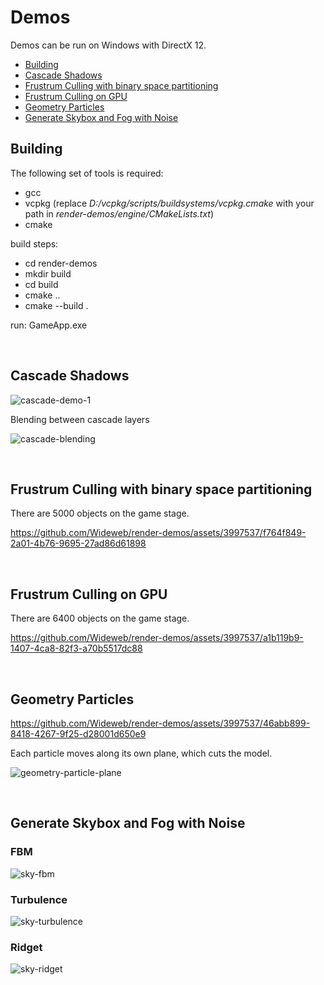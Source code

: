 # Demos

Demos can be run on Windows with DirectX 12.

* [Building](#building)
* [Cascade Shadows](#cascade-shadows)
* [Frustrum Culling with binary space partitioning](#frustrum-culling-with-binary-space-partitioning)
* [Frustrum Culling on GPU](#frustrum-culling-on-gpu)
* [Geometry Particles](#geometry-particles)
* [Generate Skybox and Fog with Noise](#generate-skybox-and-fog-with-noise)

## Building

The following set of tools is required:
- gcc
- vcpkg (replace *D:/vcpkg/scripts/buildsystems/vcpkg.cmake* with your path in *render-demos/engine/CMakeLists.txt*)
- cmake

build steps:
- cd render-demos
- mkdir build
- cd build
- cmake ..
- cmake --build .

run: GameApp.exe

<br>

## Cascade Shadows
![cascade-demo-1](https://github.com/Wideweb/render-demos/assets/3997537/a95becdf-d8a2-461f-a0ec-2727f464c8c6)

Blending between cascade layers

![cascade-blending](https://github.com/Wideweb/render-demos/assets/3997537/93ca9536-2f95-42f4-b3f1-74a86e3302b9)

<br>

## Frustrum Culling with binary space partitioning
There are 5000 objects on the game stage.

https://github.com/Wideweb/render-demos/assets/3997537/f764f849-2a01-4b76-9695-27ad86d61898

<br>

## Frustrum Culling on GPU

There are 6400 objects on the game stage.

https://github.com/Wideweb/render-demos/assets/3997537/a1b119b9-1407-4ca8-82f3-a70b5517dc88

<br>

## Geometry Particles

https://github.com/Wideweb/render-demos/assets/3997537/46abb899-8418-4267-9f25-d28001d650e9

Each particle moves along its own plane, which cuts the model.

![geometry-particle-plane](https://github.com/Wideweb/render-demos/assets/3997537/86d27f52-702d-467e-b62d-be66e6fc68db)

<br>

## Generate Skybox and Fog with Noise

### FBM
![sky-fbm](https://github.com/Wideweb/render-demos/assets/3997537/eda231d8-0cf2-4735-847a-06b6f08e3ea8)

### Turbulence
![sky-turbulence](https://github.com/Wideweb/render-demos/assets/3997537/1094f9ce-f728-4e4e-9ea1-d4f77938eaa1)

### Ridget
![sky-ridget](https://github.com/Wideweb/render-demos/assets/3997537/1d8c3f85-b1bf-4bc6-8c4f-30792f840e1b)
